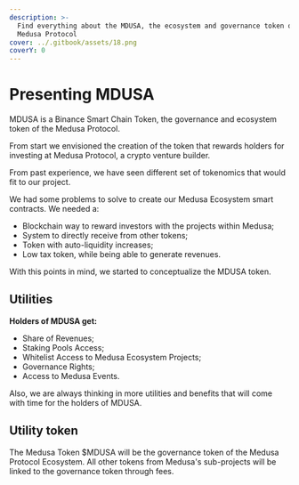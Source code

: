 ```yaml
---
description: >-
  Find everything about the MDUSA, the ecosystem and governance token of the
  Medusa Protocol
cover: ../.gitbook/assets/18.png
coverY: 0
---
```


# Presenting MDUSA

MDUSA is a Binance Smart Chain Token, the governance and ecosystem token of the Medusa Protocol.&#x20;

From start we envisioned the creation of the token that rewards holders for investing at Medusa Protocol, a crypto venture builder.&#x20;

From past experience, we have seen different set of tokenomics that would fit to our project.



We had some problems to solve to create our Medusa Ecosystem smart contracts. We needed a:

* Blockchain way to reward investors with the projects within Medusa;
* System to directly receive from other tokens;
* Token with auto-liquidity increases;
* Low tax token, while being able to generate revenues.



With this points in mind, we started to conceptualize the MDUSA token.&#x20;

## Utilities

**Holders of MDUSA get:**

* Share of Revenues;
* Staking Pools Access;
* Whitelist Access to Medusa Ecosystem Projects;
* Governance Rights;
* Access to Medusa Events.

Also, we are always thinking in more utilities and benefits that will come with time for the holders of MDUSA.

## Utility token

The Medusa Token $MDUSA will be the governance token of the Medusa Protocol Ecosystem. All other tokens from Medusa's sub-projects will be linked to the governance token through fees.
